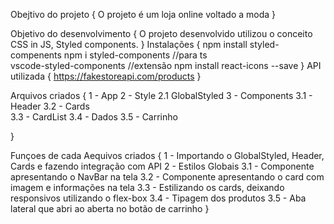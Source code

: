 Obejtivo do projeto
{
    O projeto é um loja online voltado a moda
}

Objetivo do desenvolvimento
{
    O projeto desenvolvido utilizou o conceito CSS in JS,  Styled components.
}
Instalações
{
    npm install styled-compenents
    npm i styled-components  //para ts     
    vscode-styled-components //extensão
    npm install react-icons --save
}
API utilizada
{
    https://fakestoreapi.com/products
}

Arquivos criados
{
    1 - App
    2 - Style
        2.1 GlobalStyled
    3 - Components
        3.1 - Header 
        3.2 - Cards  
        3.3 - CardList
        3.4 - Dados
        3.5 - Carrinho




}

Funçoes de cada Aequivos criados
{
    1 - Importando o GlobalStyled, Header, Cards e fazendo integração com API
    2 - Estilos Globais
    3.1 - Componente apresentando o NavBar na tela
    3.2 - Componente apresentando o card com imagem e informações na tela
    3.3 - Estilizando os cards, deixando responsivos utilizando o flex-box
    3.4 - Tipagem dos produtos
    3.5 - Aba lateral que abri ao aberta no botão de carrinho
}

<!-- # Getting Started with Create React App

This project was bootstrapped with [Create React App](https://github.com/facebook/create-react-app).

## Available Scripts

In the project directory, you can run:

### `npm start`

Runs the app in the development mode.\
Open [http://localhost:3000](http://localhost:3000) to view it in the browser.

The page will reload if you make edits.\
You will also see any lint errors in the console.

### `npm test`

Launches the test runner in the interactive watch mode.\
See the section about [running tests](https://facebook.github.io/create-react-app/docs/running-tests) for more information.

### `npm run build`

Builds the app for production to the `build` folder.\
It correctly bundles React in production mode and optimizes the build for the best performance.

The build is minified and the filenames include the hashes.\
Your app is ready to be deployed!

See the section about [deployment](https://facebook.github.io/create-react-app/docs/deployment) for more information.

### `npm run eject`

**Note: this is a one-way operation. Once you `eject`, you can’t go back!**

If you aren’t satisfied with the build tool and configuration choices, you can `eject` at any time. This command will remove the single build dependency from your project.

Instead, it will copy all the configuration files and the transitive dependencies (webpack, Babel, ESLint, etc) right into your project so you have full control over them. All of the commands except `eject` will still work, but they will point to the copied scripts so you can tweak them. At this point you’re on your own.

You don’t have to ever use `eject`. The curated feature set is suitable for small and middle deployments, and you shouldn’t feel obligated to use this feature. However we understand that this tool wouldn’t be useful if you couldn’t customize it when you are ready for it.

## Learn More

You can learn more in the [Create React App documentation](https://facebook.github.io/create-react-app/docs/getting-started).

To learn React, check out the [React documentation](https://reactjs.org/). -->
